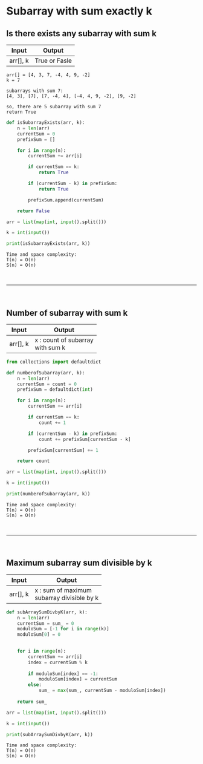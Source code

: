 # Subarray with sum exactly k

## Is there exists any subarray with sum k

| Input | Output |
| --- | --- |
| arr[], k | True or Fasle|

```
arr[] = [4, 3, 7, -4, 4, 9, -2]
k = 7

subarrays with sum 7:
[4, 3], [7], [7, -4, 4], [-4, 4, 9, -2], [9, -2]

so, there are 5 subarray with sum 7
return True
```

```python
def isSubarrayExists(arr, k):
    n = len(arr)
    currentSum = 0
    prefixSum = []

    for i in range(n):
        currentSum += arr[i]

        if currentSum == k:
            return True

        if (currentSum - k) in prefixSum:
            return True

        prefixSum.append(currentSum)

    return False

arr = list(map(int, input().split()))

k = int(input())

print(isSubarrayExists(arr, k))
```
```
Time and space complexity:
T(n) = O(n)
S(n) = O(n)
```
<br>

---

<br>

## Number of subarray with sum k

| Input | Output |
| --- | --- |
| arr[], k | x : count of subarray<br>with sum k 

```python
from collections import defaultdict

def numberofSubarray(arr, k):
    n = len(arr)
    currentSum = count = 0
    prefixSum = defaultdict(int)

    for i in range(n):
        currentSum += arr[i]

        if currentSum == k:
            count += 1

        if (currentSum - k) in prefixSum:
            count += prefixSum[currentSum - k]

        prefixSum[currentSum] += 1

    return count

arr = list(map(int, input().split()))

k = int(input())

print(numberofSubarray(arr, k))
```

```
Time and space complexity:
T(n) = O(n)
S(n) = O(n)
```

<br>

---

<br>

## Maximum subarray sum divisible by k

| Input | Output |
| --- | --- |
| arr[], k | x : sum of maximum <br>subarray divisible by k 

```python
def subArraySumDivbyK(arr, k):
    n = len(arr)
    currentSum = sum_ = 0
    moduloSum = [-1 for i in range(k)]
    moduloSum[0] = 0
    

    for i in range(n):
        currentSum += arr[i]
        index = currentSum % k
        
        if moduloSum[index] == -1:
            moduloSum[index] = currentSum
        else:
            sum_ = max(sum_, currentSum - moduloSum[index]) 
    
    return sum_

arr = list(map(int, input().split()))

k = int(input())

print(subArraySumDivbyK(arr, k))
```
```
Time and space complexity:
T(n) = O(n)
S(n) = O(n)
```
